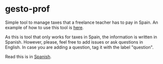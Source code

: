 # gesto-prof

Simple tool to manage taxes that a freelance teacher has to pay in Spain. An example of how to use this tool is [here](https://github.com/dgerod/gesto-prof_ejemplo).

As this is tool that only works for taxes in Spain, the information is written in Spanish. However, please, feel free to add issues or ask questions in English. In case you are adding a question, tag it with the label "question".



Read this is in [Spanish](README.es.md).
